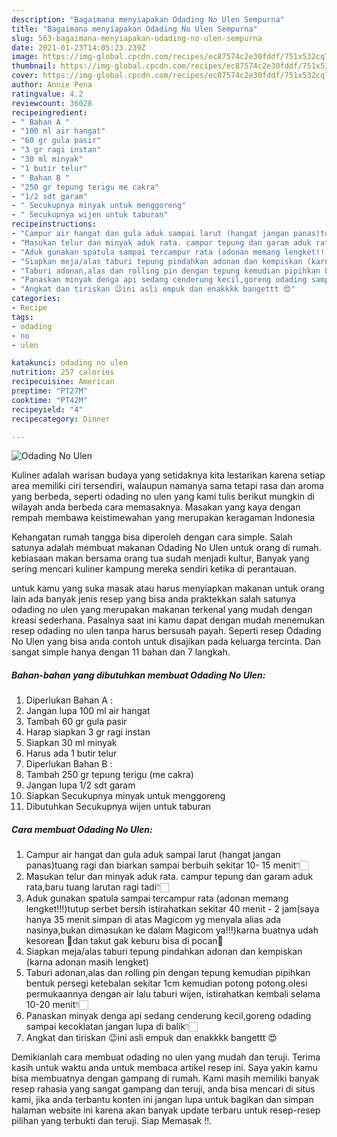 ```yaml
---
description: "Bagaimana menyiapakan Odading No Ulen Sempurna"
title: "Bagaimana menyiapakan Odading No Ulen Sempurna"
slug: 563-bagaimana-menyiapakan-odading-no-ulen-sempurna
date: 2021-01-23T14:05:23.239Z
image: https://img-global.cpcdn.com/recipes/ec87574c2e30fddf/751x532cq70/odading-no-ulen-foto-resep-utama.jpg
thumbnail: https://img-global.cpcdn.com/recipes/ec87574c2e30fddf/751x532cq70/odading-no-ulen-foto-resep-utama.jpg
cover: https://img-global.cpcdn.com/recipes/ec87574c2e30fddf/751x532cq70/odading-no-ulen-foto-resep-utama.jpg
author: Annie Pena
ratingvalue: 4.2
reviewcount: 36028
recipeingredient:
- " Bahan A "
- "100 ml air hangat"
- "60 gr gula pasir"
- "3 gr ragi instan"
- "30 ml minyak"
- "1 butir telur"
- " Bahan B "
- "250 gr tepung terigu me cakra"
- "1/2 sdt garam"
- " Secukupnya minyak untuk menggoreng"
- " Secukupnya wijen untuk taburan"
recipeinstructions:
- "Campur air hangat dan gula aduk sampai larut (hangat jangan panas)tuang ragi dan biarkan sampai berbuih sekitar 10- 15 menit👇🏻"
- "Masukan telur dan minyak aduk rata. campur tepung dan garam aduk rata,baru tuang larutan ragi tadi👇🏻"
- "Aduk gunakan spatula sampai tercampur rata (adonan memang lengket!!!)tutup serbet bersih istirahatkan sekitar 40 menit - 2 jam(saya hanya 35 menit simpan di atas Magicom yg menyala alias ada nasinya,bukan dimasukan ke dalam Magicom ya!!!)karna buatnya udah kesorean 🙈dan takut gak keburu bisa di pocan🤭"
- "Siapkan meja/alas taburi tepung pindahkan adonan dan kempiskan (karna adonan masih lengket)"
- "Taburi adonan,alas dan rolling pin dengan tepung kemudian pipihkan bentuk persegi ketebalan sekitar 1cm kemudian potong potong.olesi permukaannya dengan air lalu taburi wijen, istirahatkan kembali selama 10-20 menit👇🏻"
- "Panaskan minyak denga api sedang cenderung kecil,goreng odading sampai kecoklatan jangan lupa di balik👇🏻"
- "Angkat dan tiriskan 😉ini asli empuk dan enakkkk bangettt 😍"
categories:
- Recipe
tags:
- odading
- no
- ulen

katakunci: odading no ulen 
nutrition: 257 calories
recipecuisine: American
preptime: "PT27M"
cooktime: "PT42M"
recipeyield: "4"
recipecategory: Dinner

---
```



![Odading No Ulen](https://img-global.cpcdn.com/recipes/ec87574c2e30fddf/751x532cq70/odading-no-ulen-foto-resep-utama.jpg)

Kuliner adalah warisan budaya yang setidaknya kita lestarikan karena setiap area memiliki ciri tersendiri, walaupun namanya sama tetapi rasa dan aroma yang berbeda, seperti odading no ulen yang kami tulis berikut mungkin di wilayah anda berbeda cara memasaknya. Masakan yang kaya dengan rempah membawa keistimewahan yang merupakan keragaman Indonesia



Kehangatan rumah tangga bisa diperoleh dengan cara simple. Salah satunya adalah membuat makanan Odading No Ulen untuk orang di rumah. kebiasaan makan bersama orang tua sudah menjadi kultur, Banyak yang sering mencari kuliner kampung mereka sendiri ketika di perantauan.

untuk kamu yang suka masak atau harus menyiapkan makanan untuk orang lain ada banyak jenis resep yang bisa anda praktekkan salah satunya odading no ulen yang merupakan makanan terkenal yang mudah dengan kreasi sederhana. Pasalnya saat ini kamu dapat dengan mudah menemukan resep odading no ulen tanpa harus bersusah payah.
Seperti resep Odading No Ulen yang bisa anda contoh untuk disajikan pada keluarga tercinta. Dan sangat simple hanya dengan 11 bahan dan 7 langkah.


<!--inarticleads1-->

##### Bahan-bahan yang dibutuhkan membuat Odading No Ulen:

1. Diperlukan  Bahan A :
1. Jangan lupa 100 ml air hangat
1. Tambah 60 gr gula pasir
1. Harap siapkan 3 gr ragi instan
1. Siapkan 30 ml minyak
1. Harus ada 1 butir telur
1. Diperlukan  Bahan B :
1. Tambah 250 gr tepung terigu (me cakra)
1. Jangan lupa 1/2 sdt garam
1. Siapkan  Secukupnya minyak untuk menggoreng
1. Dibutuhkan  Secukupnya wijen untuk taburan




<!--inarticleads2-->

##### Cara membuat  Odading No Ulen:

1. Campur air hangat dan gula aduk sampai larut (hangat jangan panas)tuang ragi dan biarkan sampai berbuih sekitar 10- 15 menit👇🏻
1. Masukan telur dan minyak aduk rata. campur tepung dan garam aduk rata,baru tuang larutan ragi tadi👇🏻
1. Aduk gunakan spatula sampai tercampur rata (adonan memang lengket!!!)tutup serbet bersih istirahatkan sekitar 40 menit - 2 jam(saya hanya 35 menit simpan di atas Magicom yg menyala alias ada nasinya,bukan dimasukan ke dalam Magicom ya!!!)karna buatnya udah kesorean 🙈dan takut gak keburu bisa di pocan🤭
1. Siapkan meja/alas taburi tepung pindahkan adonan dan kempiskan (karna adonan masih lengket)
1. Taburi adonan,alas dan rolling pin dengan tepung kemudian pipihkan bentuk persegi ketebalan sekitar 1cm kemudian potong potong.olesi permukaannya dengan air lalu taburi wijen, istirahatkan kembali selama 10-20 menit👇🏻
1. Panaskan minyak denga api sedang cenderung kecil,goreng odading sampai kecoklatan jangan lupa di balik👇🏻
1. Angkat dan tiriskan 😉ini asli empuk dan enakkkk bangettt 😍




Demikianlah cara membuat odading no ulen yang mudah dan teruji. Terima kasih untuk waktu anda untuk membaca artikel resep ini. Saya yakin kamu bisa membuatnya dengan gampang di rumah. Kami masih memiliki banyak resep rahasia yang sangat gampang dan teruji, anda bisa mencari di situs kami, jika anda terbantu konten ini jangan lupa untuk bagikan dan simpan halaman website ini karena akan banyak update terbaru untuk resep-resep pilihan yang terbukti dan teruji. Siap Memasak !!. 
